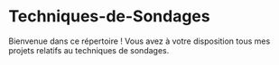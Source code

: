 # Techniques-de-Sondages
Bienvenue dans ce répertoire ! Vous avez à votre disposition tous mes projets relatifs au techniques de sondages.
